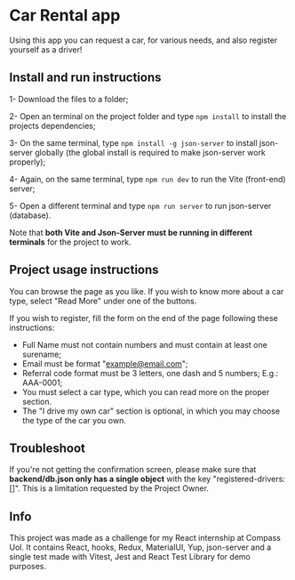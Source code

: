 # Car Rental app

Using this app you can request a car, for various needs, and also register yourself as a driver!

## Install and run instructions

1- Download the files to a folder;

2- Open an terminal on the project folder and type `npm install` to install the projects dependencies;

3- On the same terminal, type `npm install -g json-server` to install json-server globally (the global install is required to make json-server work properly);

4- Again, on the same terminal, type `npm run dev` to run the Vite (front-end) server;

5- Open a different terminal and type `npm run server` to run json-server (database).

Note that <strong>both Vite and Json-Server must be running in different terminals</strong> for the project to work.

## Project usage instructions

You can browse the page as you like. If you wish to know more about a car type, select "Read More" under one of the buttons.

If you wish to register, fill the form on the end of the page following these instructions:

- Full Name must not contain numbers and must contain at least one surename;
- Email must be format "example@email.com";
- Referral code format must be 3 letters, one dash and 5 numbers; E.g.: AAA-0001;
- You must select a car type, which you can read more on the proper section.
- The "I drive my own car" section is optional, in which you may choose the type of the car you own.

## Troubleshoot

If you're not getting the confirmation screen, please make sure that <strong>backend/db.json only has a single object</strong> with the key "registered-drivers: []". This is a limitation requested by the Project Owner.

## Info

This project was made as a challenge for my React internship at Compass Uol. It contains React, hooks, Redux, MaterialUI, Yup, json-server and a single test made with Vitest, Jest and React Test Library for demo purposes.
